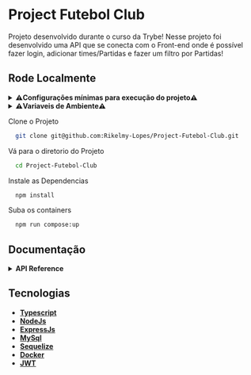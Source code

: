 # Project Futebol Club

Projeto desenvolvido durante o curso da Trybe!
Nesse projeto foi desenvolvido uma API que se conecta com o Front-end onde é possível fazer login, adicionar times/Partidas e fazer um filtro por Partidas!

## Rode Localmente

<details>
 <summary><strong>  ⚠️Configurações mínimas para execução do projeto⚠️ </strong></summary>
 Na sua máquina você deve ter:

 - Sistema Operacional Distribuição Unix
 - Node versão 16
 - Docker
 - Docker-compose versão >=1.29.2

➡️ O `node` deve ter versão igual ou superior à `16.14.0 LTS`:
  - Para instalar o nvm, [acesse esse link](https://github.com/nvm-sh/nvm#installing-and-updating);
  - Rode os comandos abaixo para instalar a versão correta de `node` e usá-la:
    - `nvm install 16.14 --lts`
    - `nvm use 16.14`
    - `nvm alias default 16.14`
 
 ➡️ O`docker-compose` deve ter versão igual ou superior à`ˆ1.29.2`:
 
 </details>

<details>
 <summary><strong>  ⚠️Variaveis de Ambiente⚠️ </strong></summary>

Para rodar esse Projeto, você vai precisar adicionar as seguintes variaveis de ambiente no seu arquivo .env:

`JWT_SECRET`

`APP_PORT`

`DB_USER`

`DB_PASS`

`DB_HOST`

`DB_PORT`

</details>

Clone o Projeto

```bash
  git clone git@github.com:Rikelmy-Lopes/Project-Futebol-Club.git
```

Vá para o diretorio do Projeto

```bash
  cd Project-Futebol-Club
```

Instale as Dependencias

```bash
  npm install
```

Suba os containers

```bash
  npm run compose:up
```

## Documentação

<details>
  <summary><strong> API Reference </strong></summary>

## API Reference

#### Valida o Usuario

```http
  POST /login
```

| Body       | Type     | Description                |
| :--------- | :------- | :------------------------- |
| `email`    | `string` | **Obrigatório**. Seu Email |
| `password` | `string` | **Obrigatório**. Sua Senha |

#### Valida o Token

```http
  GET /login/validate
```

| Header          | Type     | Description            |
| :-------------- | :------- | :--------------------- |
| `authorization` | `string` | **Obrigatório**. Token |

#### Retorna todos os times

```http
  GET /teams
```

#### Retorna o time por Id

```http
  GET /teams/:id
```

| Header | Type     | Description                 |
| :----- | :------- | :-------------------------- |
| `id`   | `string` | **Obrigatório**. Id do Time |

#### Retorna todos os Jogos

```http
  GET /matches
```

#### Retorna todos os Jogos em Progresso

```http
  GET /matches/inProgress=true
```

| Header       | Type       | Description      |
| :----------- | :--------- | :--------------- |
| `inProgress` | `booleano` | **Obrigatório**. |

#### Retorna todos os Jogos já terminados

```http
  GET /matches/inProgress=false
```

| Header       | Type       | Description      |
| :----------- | :--------- | :--------------- |
| `inProgress` | `booleano` | **Obrigatório**. |
  
#### Adiciona um novo Jogo

```http
  POST /matches
```

| Body       | Type       | Description      |
| :----------- | :--------- | :--------------- |
| `homeTeam` | `number` | **Obrigatório**. Id do Time da Casa |
| `awayTeam` | `number` | **Obrigatório**. Id do TIme de Fora |
| `homeTeamGoals` | `number` | **Obrigatório**. Quantidade de Goals |
| `awayTeamGoals` | `number` | **Obrigatório**. Quantidade de Goals|
  
| Header       | Type       | Description      |
| :----------- | :--------- | :--------------- |
| `authorization` | `string` | **Obrigatório**. Token |
  
  #### Atualiza uma Jogo para Finalizado

```http
  PATCH /matches/:id/finish
```

| Parameter       | Type       | Description      |
| :----------- | :--------- | :--------------- |
| `id` | `number` | **Obrigatório**. Id do Jogo|
  
#### Atualiza um Jogo

```http
  PATCH /matches/:id/
```

| Parameter       | Type       | Description      |
| :----------- | :--------- | :--------------- |
| `id` | `number` | **Obrigatório**. Id do Time|
  
| Body       | Type       | Description      |
| :----------- | :--------- | :--------------- |
| `homeTeamGoals` | `number` | **Obrigatório**. Quantidade de Goals |
| `awayTeamGoals` | `number` | **Obrigatório**. Quantidade de Goals |
  
#### Retorna o placar de todos os Times

```http
  GET /leaderboard
```
  
  #### Retorna o placar dos Times Mandantes

```http
  GET /leaderboard/home
```
  
#### Retorna o placar dos Times Visitantes

```http
  GET /leaderboard/away
```

</details>

## Tecnologias
-   **[Typescript](https://www.typescriptlang.org/)**
-   **[NodeJs](https://nodejs.org/en/)**
-   **[ExpressJs](https://expressjs.com/)**
-   **[MySql](https://www.mysql.com/)**
-   **[Sequelize](https://sequelize.org/)**
-   **[Docker](https://www.docker.com/)**
-   **[JWT](https://jwt.io/)**
